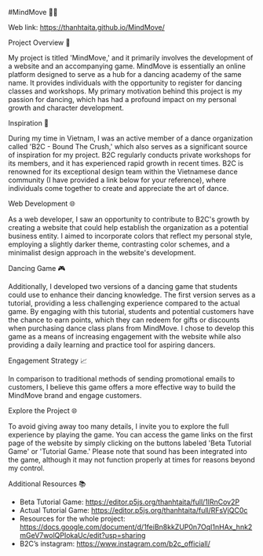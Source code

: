 #MindMove 🕺💃

Web link: https://thanhtaita.github.io/MindMove/

Project Overview 🚀

My project is titled 'MindMove,' and it primarily involves the development of a website and an accompanying game. MindMove is essentially an online platform designed to serve as a hub for a dancing academy of the same name. It provides individuals with the opportunity to register for dancing classes and workshops. My primary motivation behind this project is my passion for dancing, which has had a profound impact on my personal growth and character development.

Inspiration 🌟

During my time in Vietnam, I was an active member of a dance organization called 'B2C - Bound The Crush,' which also serves as a significant source of inspiration for my project. B2C regularly conducts private workshops for its members, and it has experienced rapid growth in recent times. B2C is renowned for its exceptional design team within the Vietnamese dance community (I have provided a link below for your reference), where individuals come together to create and appreciate the art of dance.

Web Development 🌐

As a web developer, I saw an opportunity to contribute to B2C's growth by creating a website that could help establish the organization as a potential business entity. I aimed to incorporate colors that reflect my personal style, employing a slightly darker theme, contrasting color schemes, and a minimalist design approach in the website's development.

Dancing Game 🎮

Additionally, I developed two versions of a dancing game that students could use to enhance their dancing knowledge. The first version serves as a tutorial, providing a less challenging experience compared to the actual game. By engaging with this tutorial, students and potential customers have the chance to earn points, which they can redeem for gifts or discounts when purchasing dance class plans from MindMove. I chose to develop this game as a means of increasing engagement with the website while also providing a daily learning and practice tool for aspiring dancers.

Engagement Strategy 📈

In comparison to traditional methods of sending promotional emails to customers, I believe this game offers a more effective way to build the MindMove brand and engage customers.

Explore the Project 🌐

To avoid giving away too many details, I invite you to explore the full experience by playing the game. You can access the game links on the first page of the website by simply clicking on the buttons labeled 'Beta Tutorial Game' or 'Tutorial Game.' Please note that sound has been integrated into the game, although it may not function properly at times for reasons beyond my control.

Additional Resources 📚
- Beta Tutorial Game: https://editor.p5js.org/thanhtaita/full/1lRnCov2P
- Actual Tutorial Game: https://editor.p5js.org/thanhtaita/full/RFsVjQC0c
- Resources for the whole project: https://docs.google.com/document/d/1feiBn8kkZUP0n7OqI1nHAx_hnk2mGeV7wolQPIokaUc/edit?usp=sharing
- B2C’s instagram: https://www.instagram.com/b2c_officiall/

